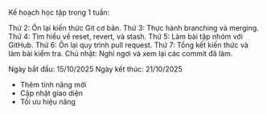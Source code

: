 Kế hoạch học tập trong 1 tuần:

Thứ 2: Ôn lại kiến thức Git cơ bản.
Thứ 3: Thực hành branching và merging.
Thứ 4: Tìm hiểu về reset, revert, và stash.
Thứ 5: Làm bài tập nhóm với GitHub.
Thứ 6: Ôn lại quy trình pull request.
Thứ 7: Tổng kết kiến thức và làm bài kiểm tra.
Chủ nhật: Nghỉ ngơi và xem lại các commit đã làm.

Ngày bắt đầu: 15/10/2025
Ngày kết thúc: 21/10/2025
- Thêm tính năng mới
- Cập nhật giao diện
- Tối ưu hiệu năng

